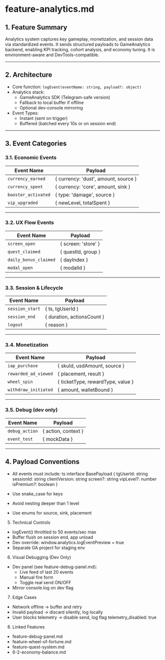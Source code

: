 # feature-analytics.md

## 1. Feature Summary
Analytics system captures key gameplay, monetization, and session data via standardized events. It sends structured payloads to GameAnalytics backend, enabling KPI tracking, cohort analysis, and economy tuning. It is environment-aware and DevTools-compatible.

---

## 2. Architecture
- Core function: `logEvent(eventName: string, payload?: object)`
- Analytics stack:
  - GameAnalytics SDK (Telegram-safe version)
  - Fallback to local buffer if offline
  - Optional dev-console mirroring
- Event Types:
  - Instant (sent on trigger)
  - Buffered (batched every 10s or on session end)

---

## 3. Event Categories
### 3.1. Economic Events

| Event Name             | Payload                              |
|------------------------|---------------------------------------|
| `currency_earned`      | { currency: 'dust', amount, source } |
| `currency_spent`       | { currency: 'core', amount, sink }   |
| `booster_activated`    | { type: 'damage', source }           |
| `vip_upgraded`         | { newLevel, totalSpent }             |

---

### 3.2. UX Flow Events

| Event Name             | Payload                              |
|------------------------|---------------------------------------|
| `screen_open`          | { screen: 'store' }                  |
| `quest_claimed`        | { questId, group }                   |
| `daily_bonus_claimed`  | { dayIndex }                         |
| `modal_open`           | { modalId }                          |

---

### 3.3. Session & Lifecycle

| Event Name             | Payload                              |
|------------------------|---------------------------------------|
| `session_start`        | { ts, tgUserId }                     |
| `session_end`          | { duration, actionsCount }           |
| `logout`               | { reason }                           |

---

### 3.4. Monetization

| Event Name             | Payload                              |
|------------------------|---------------------------------------|
| `iap_purchase`         | { skuId, usdAmount, source }         |
| `rewarded_ad_viewed`   | { placement, result }                |
| `wheel_spin`           | { ticketType, rewardType, value }    |
| `withdraw_initiated`   | { amount, walletBound }              |

---

### 3.5. Debug (dev only)

| Event Name             | Payload                              |
|------------------------|---------------------------------------|
| `debug_action`         | { action, context }                  |
| `event_test`           | { mockData }                         |

---

## 4. Payload Conventions

- All events must include:
ts
interface BasePayload {
  tgUserId: string
  sessionId: string
  clientVersion: string
  screen?: string
  vipLevel?: number
  isPremium?: boolean
}

- Use snake_case for keys
- Avoid nesting deeper than 1 level
- Use enums for source, sink, placement

5. Technical Controls
- logEvent() throttled to 50 events/sec max
- Buffer flush on session end, app unload
- Dev override: window.analytics.logEventPreview = true
- Separate GA project for staging env

6. Visual Debugging (Dev Only)
- Dev panel (see feature-debug-panel.md):
  - Live feed of last 20 events
  - Manual fire form
  - Toggle real send ON/OFF
- Mirror console.log on dev flag

7. Edge Cases
- Network offline → buffer and retry
- Invalid payload → discard silently, log locally
- User blocks telemetry → disable send, log flag telemetry_disabled: true

8. Linked Features
- feature-debug-panel.md
- feature-wheel-of-fortune.md
- feature-quest-system.md
- 6-2-economy-balance.md
